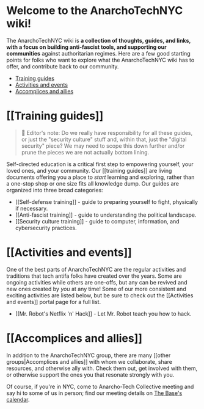 # Welcome to the AnarchoTechNYC wiki!

The AnarchoTechNYC wiki is **a collection of thoughts, guides, and links, with a focus on building anti-fascist tools, and supporting our communities** against authoritarian regimes. Here are a few good starting points for folks who want to explore what the AnarchoTechNYC wiki has to offer, and contribute back to our community.

* [Training guides](#training-guides)
* [Activities and events](#activities-and-events)
* [Accomplices and allies](#accomplices-and-allies)

# [[Training guides]]

> 📝 Editor's note: Do we really have responsibility for all these guides, or just the "security culture" stuff and, within that, just the "digital security" piece? We may need to scope this down further and/or prune the pieces we are not actually bottom lining.

Self-directed education is a critical first step to empowering yourself, your loved ones, and your community. Our [[training guides]] are living documents offering you a place to *start* learning and exploring, rather than a one-stop shop or one size fits all knowledge dump. Our guides are organized into three broad categories:

* [[Self-defense training]] - guide to preparing yourself to fight, physically if necessary.
* [[Anti-fascist training]] - guide to understanding the political landscape.
* [[Security culture training]] - guide to computer, information, and cybersecurity practices.

# [[Activities and events]]

One of the best parts of AnarchoTechNYC are the regular activities and traditions that tech antifa folks have created over the years. Some are ongoing activities while others are one-offs, but any can be revived and new ones created by *you* at any time! Some of our more consistent and exciting activities are listed below, but be sure to check out the [[Activities and events]] portal page for a full list.

* [[Mr. Robot's Netflix 'n' Hack]] - Let Mr. Robot teach you how to hack.

# [[Accomplices and allies]]

In addition to the AnarchoTechNYC group, there are many [[other groups|Accomplices and allies]] with whom we collaborate, share resources, and otherwise ally with. Check them out, get involved with them, or otherwise support the ones you that resonate strongly with you.

Of course, if you're in NYC, come to Anarcho-Tech Collective meeting and say hi to some of us in person; find our meeting details on [The Base's calendar](https://thebasebk.org/calendar/).